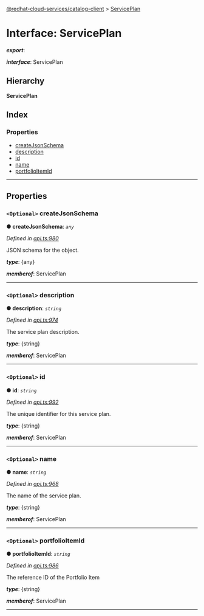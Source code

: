 [@redhat-cloud-services/catalog-client](../README.md) > [ServicePlan](../interfaces/serviceplan.md)

# Interface: ServicePlan

*__export__*: 

*__interface__*: ServicePlan

## Hierarchy

**ServicePlan**

## Index

### Properties

* [createJsonSchema](serviceplan.md#createjsonschema)
* [description](serviceplan.md#description)
* [id](serviceplan.md#id)
* [name](serviceplan.md#name)
* [portfolioItemId](serviceplan.md#portfolioitemid)

---

## Properties

<a id="createjsonschema"></a>

### `<Optional>` createJsonSchema

**● createJsonSchema**: *`any`*

*Defined in [api.ts:980](https://github.com/RedHatInsights/javascript-clients/blob/master/packages/catalog/api.ts#L980)*

JSON schema for the object.

*__type__*: {any}

*__memberof__*: ServicePlan

___
<a id="description"></a>

### `<Optional>` description

**● description**: *`string`*

*Defined in [api.ts:974](https://github.com/RedHatInsights/javascript-clients/blob/master/packages/catalog/api.ts#L974)*

The service plan description.

*__type__*: {string}

*__memberof__*: ServicePlan

___
<a id="id"></a>

### `<Optional>` id

**● id**: *`string`*

*Defined in [api.ts:992](https://github.com/RedHatInsights/javascript-clients/blob/master/packages/catalog/api.ts#L992)*

The unique identifier for this service plan.

*__type__*: {string}

*__memberof__*: ServicePlan

___
<a id="name"></a>

### `<Optional>` name

**● name**: *`string`*

*Defined in [api.ts:968](https://github.com/RedHatInsights/javascript-clients/blob/master/packages/catalog/api.ts#L968)*

The name of the service plan.

*__type__*: {string}

*__memberof__*: ServicePlan

___
<a id="portfolioitemid"></a>

### `<Optional>` portfolioItemId

**● portfolioItemId**: *`string`*

*Defined in [api.ts:986](https://github.com/RedHatInsights/javascript-clients/blob/master/packages/catalog/api.ts#L986)*

The reference ID of the Portfolio Item

*__type__*: {string}

*__memberof__*: ServicePlan

___

